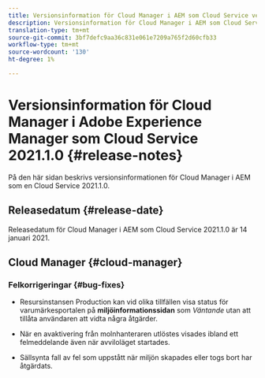 ```yaml
---
title: Versionsinformation för Cloud Manager i AEM som Cloud Service version 2021.1.0
description: Versionsinformation för Cloud Manager i AEM som Cloud Service version 2021.1.0
translation-type: tm+mt
source-git-commit: 3bf7defc9aa36c831e061e7209a765f2d60cfb33
workflow-type: tm+mt
source-wordcount: '130'
ht-degree: 1%

---
```



# Versionsinformation för Cloud Manager i Adobe Experience Manager som Cloud Service 2021.1.0 {#release-notes}

På den här sidan beskrivs versionsinformationen för Cloud Manager i AEM som en Cloud Service 2021.1.0.

## Releasedatum {#release-date}

Releasedatum för Cloud Manager i AEM som Cloud Service 2021.1.0 är 14 januari 2021.

## Cloud Manager {#cloud-manager}

### Felkorrigeringar {#bug-fixes}

* Resursinstansen Production kan vid olika tillfällen visa status för varumärkesportalen på **miljöinformationssidan** som *Väntande* utan att tillåta användaren att vidta några åtgärder.

* När en avaktivering från molnhanteraren utlöstes visades ibland ett felmeddelande även när avviloläget startades.

* Sällsynta fall av fel som uppstått när miljön skapades eller togs bort har åtgärdats.
